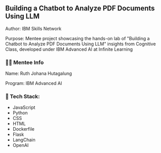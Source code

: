 ## Building a Chatbot to Analyze PDF Documents Using LLM
Author: IBM Skills Network

Purpose: Mentee project showcasing the hands-on lab of "Building a Chatbot to Analyze PDF Documents Using LLM" insights from Cognitive Class, developed under IBM Advanced AI at Infinite Learning
### :mage_woman: Mentee Info
Name: Ruth Johana Hutagalung

Program: IBM Advanced AI
### :robot: Tech Stack: 
- JavaScript
- Python
- CSS
- HTML
- Dockerfile
- Flask
- LangChain
- OpenAI
